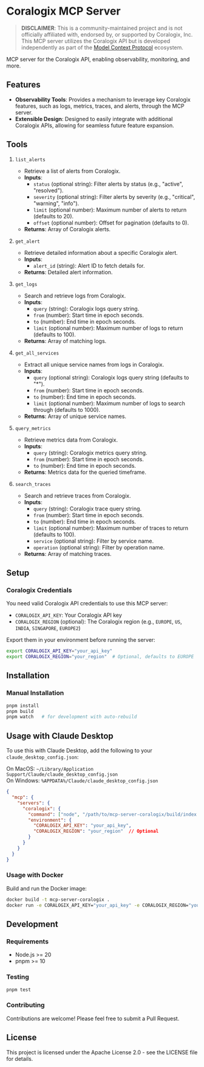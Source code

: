 # Coralogix MCP Server

> **DISCLAIMER**: This is a community-maintained project and is not officially affiliated with, endorsed by, or supported by Coralogix, Inc. This MCP server utilizes the Coralogix API but is developed independently as part of the [Model Context Protocol](https://github.com/modelcontextprotocol/servers) ecosystem.

<!-- Add badges once available -->

MCP server for the Coralogix API, enabling observability, monitoring, and more.

## Features

- **Observability Tools**: Provides a mechanism to leverage key Coralogix features, such as logs, metrics, traces, and alerts, through the MCP server.
- **Extensible Design**: Designed to easily integrate with additional Coralogix APIs, allowing for seamless future feature expansion.

## Tools

1. `list_alerts`

   - Retrieve a list of alerts from Coralogix.
   - **Inputs**:
     - `status` (optional string): Filter alerts by status (e.g., "active", "resolved").
     - `severity` (optional string): Filter alerts by severity (e.g., "critical", "warning", "info").
     - `limit` (optional number): Maximum number of alerts to return (defaults to 20).
     - `offset` (optional number): Offset for pagination (defaults to 0).
   - **Returns**: Array of Coralogix alerts.

2. `get_alert`

   - Retrieve detailed information about a specific Coralogix alert.
   - **Inputs**:
     - `alert_id` (string): Alert ID to fetch details for.
   - **Returns**: Detailed alert information.

3. `get_logs`

   - Search and retrieve logs from Coralogix.
   - **Inputs**:
     - `query` (string): Coralogix logs query string.
     - `from` (number): Start time in epoch seconds.
     - `to` (number): End time in epoch seconds.
     - `limit` (optional number): Maximum number of logs to return (defaults to 100).
   - **Returns**: Array of matching logs.

4. `get_all_services`

   - Extract all unique service names from logs in Coralogix.
   - **Inputs**:
     - `query` (optional string): Coralogix logs query string (defaults to "*").
     - `from` (number): Start time in epoch seconds.
     - `to` (number): End time in epoch seconds.
     - `limit` (optional number): Maximum number of logs to search through (defaults to 1000).
   - **Returns**: Array of unique service names.

5. `query_metrics`

   - Retrieve metrics data from Coralogix.
   - **Inputs**:
     - `query` (string): Coralogix metrics query string.
     - `from` (number): Start time in epoch seconds.
     - `to` (number): End time in epoch seconds.
   - **Returns**: Metrics data for the queried timeframe.

6. `search_traces`

   - Search and retrieve traces from Coralogix.
   - **Inputs**:
     - `query` (string): Coralogix trace query string.
     - `from` (number): Start time in epoch seconds.
     - `to` (number): End time in epoch seconds.
     - `limit` (optional number): Maximum number of traces to return (defaults to 100).
     - `service` (optional string): Filter by service name.
     - `operation` (optional string): Filter by operation name.
   - **Returns**: Array of matching traces.

## Setup

### Coralogix Credentials

You need valid Coralogix API credentials to use this MCP server:

- `CORALOGIX_API_KEY`: Your Coralogix API key
- `CORALOGIX_REGION` (optional): The Coralogix region (e.g., `EUROPE`, `US`, `INDIA`, `SINGAPORE`, `EUROPE2`)

Export them in your environment before running the server:

```bash
export CORALOGIX_API_KEY="your_api_key"
export CORALOGIX_REGION="your_region"  # Optional, defaults to EUROPE
```

## Installation

### Manual Installation

```bash
pnpm install
pnpm build
pnpm watch   # for development with auto-rebuild
```

## Usage with Claude Desktop

To use this with Claude Desktop, add the following to your `claude_desktop_config.json`:

On MacOS: `~/Library/Application Support/Claude/claude_desktop_config.json`  
On Windows: `%APPDATA%/Claude/claude_desktop_config.json`

```json
{
  "mcp": {
    "servers": {
      "coralogix": {
        "command": ["node", "/path/to/mcp-server-coralogix/build/index.js"],
        "environment": {
          "CORALOGIX_API_KEY": "your_api_key",
          "CORALOGIX_REGION": "your_region"  // Optional
        }
      }
    }
  }
}
```

### Usage with Docker

Build and run the Docker image:

```bash
docker build -t mcp-server-coralogix .
docker run -e CORALOGIX_API_KEY="your_api_key" -e CORALOGIX_REGION="your_region" mcp-server-coralogix
```

## Development

### Requirements

- Node.js >= 20
- pnpm >= 10

### Testing

```bash
pnpm test
```

### Contributing

Contributions are welcome! Please feel free to submit a Pull Request.

## License

This project is licensed under the Apache License 2.0 - see the LICENSE file for details.
